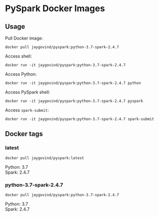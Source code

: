 # PySpark Docker Images

## Usage

Pull Docker image:
```docker
docker pull jaygovind/pyspark:python-3.7-spark-2.4.7
```

Access shell:
```docker
docker run -it jaygovind/pyspark:python-3.7-spark-2.4.7
```

Access Python:
```docker
docker run -it jaygovind/pyspark:python-3.7-spark-2.4.7 python
```

Access PySpark shell:
```docker
docker run -it jaygovind/pyspark:python-3.7-spark-2.4.7 pyspark
```

Access `spark-submit`:
```docker
docker run -it jaygovind/pyspark:python-3.7-spark-2.4.7 spark-submit
```

## Docker tags
### latest
```docker
docker pull jaygovind/pyspark:latest
```
Python: 3.7<br/>
Spark: 2.4.7

### python-3.7-spark-2.4.7
```docker
docker pull jaygovind/pyspark:python-3.7-spark-2.4.7
```
Python: 3.7<br/>
Spark: 2.4.7